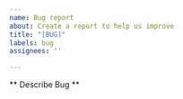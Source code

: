 ```yaml
---
name: Bug report
about: Create a report to help us improve
title: "[BUG]"
labels: bug
assignees: ''

---
```


** Describe Bug **
